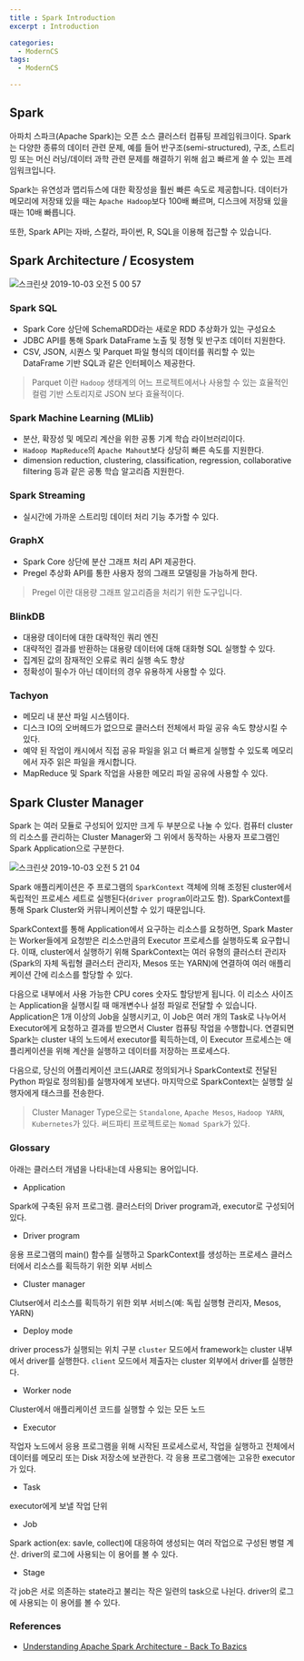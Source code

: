 ```yaml
---
title : Spark Introduction
excerpt : Introduction

categories:
  - ModernCS
tags:
  - ModernCS

---
```



## Spark

아파치 스파크(Apache Spark)는 오픈 소스 클러스터 컴퓨팅 프레임워크이다. Spark는 다양한 종류의 데이터 관련 문제, 예를 들어 반구조(semi-structured), 구조, 스트리밍 또는 머신 러닝/데이터 과학 관련 문제를 해결하기 위해 쉽고 빠르게 쓸 수 있는 프레임워크입니다.

Spark는 유연성과 맵리듀스에 대한 확장성을 훨씬 빠른 속도로 제공합니다. 데이터가 메모리에 저장돼 있을 때는 `Apache Hadoop`보다 100배 빠르며, 디스크에 저장돼 있을 때는 10배 빠릅니다.

또한, Spark API는 자바, 스칼라, 파이썬, R, SQL을 이용해 접근할 수 있습니다.

## Spark Architecture / Ecosystem

![스크린샷 2019-10-03 오전 5 00 57](https://user-images.githubusercontent.com/44635266/66077450-fb93c300-e59a-11e9-8a49-b86d69a19a2a.png)

### Spark SQL

* Spark Core 상단에 SchemaRDD라는 새로운 RDD 추상화가 있는 구성요소
* JDBC API를 통해 Spark DataFrame 노출 및 정형 및 반구조 데이터 지원한다.
* CSV, JSON, 시퀀스 및 Parquet 파일 형식의 데이터를 쿼리할 수 있는 DataFrame 기반 SQL과 같은 인터페이스 제공한다.

> Parquet 이란 `Hadoop` 생태계의 어느 프로젝트에서나 사용할 수 있는 효율적인 컬럼 기반 스토리지로 JSON 보다 효율적이다.

### Spark Machine Learning (MLlib)

* 분산, 확장성 및 메모리 계산을 위한 공통 기계 학습 라이브러리이다.
* `Hadoop MapReduce`의 `Apache Mahout`보다 상당히 빠른 속도를 지원한다.
* dimension reduction, clustering, classification, regression, collaborative filtering 등과 같은 공통 학습 알고리즘 지원한다.

### Spark Streaming

* 실시간에 가까운 스트리밍 데이터 처리 기능 추가할 수 있다.

### GraphX

* Spark Core 상단에 분산 그래프 처리 API 제공한다.
* Pregel 추상화 API를 통한 사용자 정의 그래프 모델링을 가능하게 한다.

> Pregel 이란 대용량 그래프 알고리즘을 처리기 위한 도구입니다.

### BlinkDB

* 대용량 데이터에 대한 대략적인 쿼리 엔진
* 대략적인 결과를 반환하는 대용량 데이터에 대해 대화형 SQL 실행할 수 있다.
* 집계된 값의 잠재적인 오류로 쿼리 실행 속도 향상
* 정확성이 필수가 아닌 데이터의 경우 유용하게 사용할 수 있다.

### Tachyon

* 메모리 내 분산 파일 시스템이다.
* 디스크 IO의 오버헤드가 없으므로 클러스터 전체에서 파일 공유 속도 향상시킬 수 있다.
* 예약 된 작업이 캐시에서 직접 공유 파일을 읽고 더 빠르게 실행할 수 있도록 메모리에서 자주 읽은 파일을 캐시합니다.
* MapReduce 및 Spark 작업을 사용한 메모리 파일 공유에 사용할 수 있다.


##  Spark Cluster Manager

Spark 는 여러 모듈로 구성되어 있지만 크게 두 부분으로 나눌 수 있다. 컴퓨터 cluster의 리소스를 관리하는 Cluster Manager와 그 위에서 동작하는 사용자 프로그램인 Spark Application으로 구분한다.

![스크린샷 2019-10-03 오전 5 21 04](https://user-images.githubusercontent.com/44635266/66078764-9db4aa80-e59d-11e9-862d-92b130d2296b.png)

Spark 애플리케이션은 주 프로그램의 `SparkContext` 객체에 의해 조정된 cluster에서 독립적인 프로세스 세트로 실행된다(`driver program`이라고도 함). SparkContext를 통해 Spark Cluster와 커뮤니케이션할 수 있기 때문입니다.

SparkContext를 통해 Application에서 요구하는 리소스를 요청하면, Spark Master는 Worker들에게 요청받은 리소스만큼의 Executor 프로세스를 실행하도록 요구합니다. 이때, cluster에서 실행하기 위해 SparkContext는 여러 유형의 클러스터 관리자(Spark의 자체 독립형 클러스터 관리자, Mesos 또는 YARN)에 연결하여 여러 애플리케이션 간에 리소스를 할당할 수 있다. 

다음으로 내부에서 사용 가능한 CPU cores 숫자도 할당받게 됩니다. 이 리소스 사이즈는 Application을 실행시킬 때 매개변수나 설정 파일로 전달할 수 있습니다. Application은 1개 이상의 Job을 실행시키고, 이 Job은 여러 개의 Task로 나누어서 Executor에게 요청하고 결과를 받으면서 Cluster 컴퓨팅 작업을 수행합니다. 연결되면 Spark는 cluster 내의 노드에서  executor를 획득하는데, 이 Executor 프로세스는 애플리케이션을 위해 계산을 실행하고 데이터를 저장하는 프로세스다.

다음으로, 당신의 어플리케이션 코드(JAR로 정의되거나 SparkContext로 전달된 Python 파일로 정의됨)를 실행자에게 보낸다. 마지막으로 SparkContext는 실행할 실행자에게 태스크를 전송한다.

> Cluster Manager Type으로는 `Standalone`, `Apache Mesos`, `Hadoop YARN`, `Kubernetes`가 있다. 써드파티 프로젝트로는  `Nomad Spark`가 있다.


###  Glossary

아래는 클러스터 개념을 나타내는데 사용되는 용어입니다.

* Application

Spark에 구축된 유저 프로그램. 클러스터의 Driver program과, executor로 구성되어 있다.

* Driver program

응용 프로그램의 main() 함수를 실행하고 SparkContext를 생성하는 프로세스
클러스터에서 리소스를 획득하기 위한 외부 서비스

* Cluster manager

Clutser에서 리소스를 획득하기 위한 외부 서비스(예: 독립 실행형 관리자, Mesos, YARN)

* Deploy mode

driver process가 실행되는 위치 구분 `cluster` 모드에서 framework는 cluster 내부에서 driver를 실행한다. `client` 모드에서 제출자는 cluster 외부에서 driver를 실행한다.

* Worker node

Cluster에서 애플리케이션 코드를 실행할 수 있는 모든 노드

* Executor

작업자 노드에서 응용 프로그램을 위해 시작된 프로세스로서, 작업을 실행하고 전체에서 데이터를 메모리 또는 Disk 저장소에 보관한다. 각 응용 프로그램에는 고유한 executor가 있다.

* Task

executor에게 보낼 작업 단위

* Job

Spark action(ex: savle, collect)에 대응하여 생성되는 여러 작업으로 구성된 병렬 계산. driver의 로그에 사용되는 이 용어를 볼 수 있다.

* Stage

각 job은 서로 의존하는 state라고 불리는 작은 일련의 task으로 나뉜다.  driver의 로그에 사용되는 이 용어를 볼 수 있다.


### References
* [Understanding Apache Spark Architecture - Back To Bazics](https://backtobazics.com/big-data/spark/understanding-apache-spark-architecture/)
